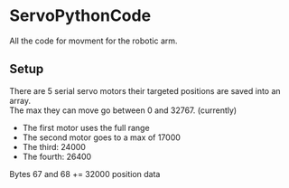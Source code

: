 # ServoPythonCode

All the code for movment for the robotic arm.



## Setup

There are 5 serial servo motors their targeted positions are saved into an array. <br>
The max they can move go between 0 and 32767. (currently)<br>
- The first motor uses the full range
- The second motor goes to a max of 17000
- The third: 24000
- The fourth: 26400


Bytes 67 and 68 += 32000 position data